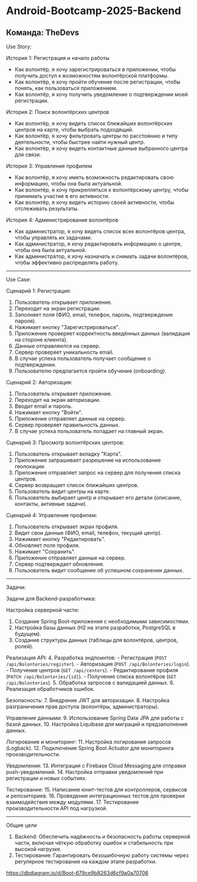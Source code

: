 # Android-Bootcamp-2025-Backend
## Команда: TheDevs

Use Story:

История 1: Регистрация и начало работы
- Как волонтёр, я хочу зарегистрироваться в приложении, чтобы получить доступ к возможностям волонтёрской платформы.
- Как волонтёр, я хочу пройти обучение после регистрации, чтобы понять, как пользоваться приложением.
- Как волонтёр, я хочу получить уведомление о подтверждении моей регистрации.

История 2: Поиск волонтёрских центров
- Как волонтёр, я хочу видеть список ближайших волонтёрских центров на карте, чтобы выбрать подходящий.
- Как волонтёр, я хочу фильтровать центры по расстоянию и типу деятельности, чтобы быстрее найти нужный центр.
- Как волонтёр, я хочу видеть контактные данные выбранного центра для связи.

История 3: Управление профилем
- Как волонтёр, я хочу иметь возможность редактировать свою информацию, чтобы она была актуальной.
- Как волонтёр, я хочу прикрепляться к волонтёрскому центру, чтобы принимать участие в его активности.
- Как волонтёр, я хочу видеть историю своей активности, чтобы отслеживать результаты.

История 4: Администрирование волонтёров
- Как администратор, я хочу видеть список всех волонтёров центра, чтобы управлять их задачами.
- Как администратор, я хочу редактировать информацию о центре, чтобы она была актуальной.
- Как администратор, я хочу назначать и снимать задачи волонтёров, чтобы эффективно распределять работу.

---

Use Case:

Сценарий 1: Регистрация:
 1. Пользователь открывает приложение.
 2. Переходит на экран регистрации.
 3. Заполняет поля (ФИО, email, телефон, пароль, подтверждение пароля).
 4. Нажимает кнопку "Зарегистрироваться".
 5. Приложение проверяет корректность введённых данных (валидация на стороне клиента).
 6. Данные отправляются на сервер.
 7. Сервер проверяет уникальность email.
 8. В случае успеха пользователь получает сообщение о подтверждении.
 9. Пользователю предлагается пройти обучение (onboarding).

Сценарий 2: Авторизация:
 1. Пользователь открывает приложение.
 2. Переходит на экран авторизации.
 3. Вводит email и пароль.
 4. Нажимает кнопку "Войти".
 5. Приложение отправляет данные на сервер.
 6. Сервер проверяет правильность данных.
 7. В случае успеха пользователь попадает на главный экран.

Сценарий 3: Просмотр волонтёрских центров:
 1. Пользователь открывает вкладку "Карта".
 2. Приложение запрашивает разрешение на использование геолокации.
 3. Приложение отправляет запрос на сервер для получения списка центров.
 4. Сервер возвращает список ближайших центров.
 5. Пользователь видит центры на карте.
 6. Пользователь выбирает центр и открывает его детали (описание, контакты, активные задачи).

Сценарий 4: Управление профилем:
 1. Пользователь открывает экран профиля.
 2. Видит свои данные (ФИО, email, телефон, текущий центр).
 3. Нажимает кнопку "Редактировать".
 4. Обновляет поля профиля.
 5. Нажимает "Сохранить".
 6. Приложение отправляет данные на сервер.
 7. Сервер подтверждает обновление.
 8. Пользователь видит сообщение об успешном сохранении данных.

---

Задачи:

Задачи для Backend-разработчика:

Настройка серверной части:
 1. Создание Spring Boot-приложения с необходимыми зависимостями.
 2. Настройка базы данных (H2 на этапе разработки, PostgreSQL в будущем).
 3. Создание структуры данных (таблицы для волонтёров, центров, ролей).

Реализация API:
 4. Разработка эндпоинтов:
    - Регистрация (`POST /api/Bolonteries/register`).
    - Авторизация (`POST /api/Bolonteries/login`).
    - Получение центров (`GET /api/centers`).
    - Редактирование профиля (`PATCH /api/Bolonteries/{id}`).
    - Получение списка волонтёров (`GET /api/Bolonteries`).
 5. Обработка запросов с валидацией данных.
 6. Реализация обработчиков ошибок.

Безопасность:
 7. Внедрение JWT для авторизации.
 8. Настройка разграничения прав доступа (волонтёры, администраторы).

Управление данными:
 9. Использование Spring Data JPA для работы с базой данных.
 10. Настройка Liquibase для миграций и предзаполнения данных.

Логирование и мониторинг:
 11. Настройка логирования запросов (Logback).
 12. Подключение Spring Boot Actuator для мониторинга производительности.

Уведомления:
 13. Интеграция с Firebase Cloud Messaging для отправки push-уведомлений.
 14. Настройка отправки уведомлений при регистрации и новых событиях.

Тестирование:
 15. Написание юнит-тестов для контроллеров, сервисов и репозиториев.
 16. Проведение интеграционных тестов для проверки взаимодействия между модулями.
 17. Тестирование производительности API под нагрузкой.

---

Общие цели

 1. Backend: Обеспечить надёжность и безопасность работы серверной части, включая чёткую обработку ошибок и стабильность при высокой нагрузке.
 2. Тестирование: Гарантировать безошибочную работу системы через регулярное тестирование на каждом этапе разработки.

 https://dbdiagram.io/d/Boot-679ce9b8263d6cf9a0a70706